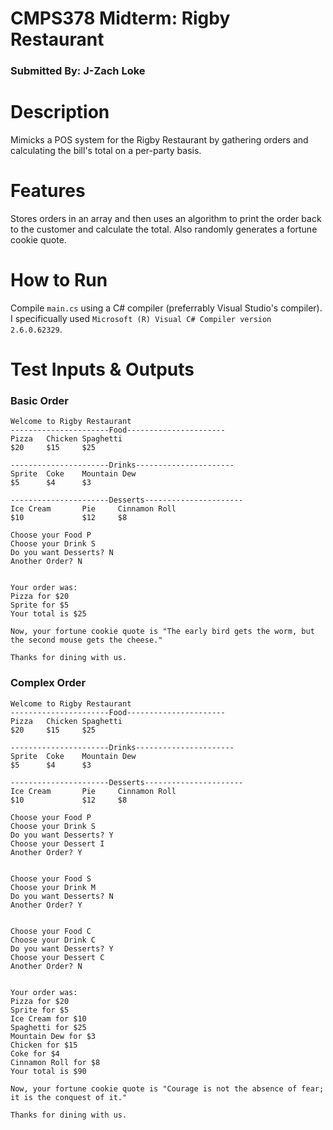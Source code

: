 # CMPS378 Midterm: Rigby Restaurant
### Submitted By: J-Zach Loke

# Description
Mimicks a POS system for the Rigby Restaurant by gathering orders and calculating the bill's total on a per-party basis.

# Features
Stores orders in an array and then uses an algorithm to print the order back to the customer and calculate the total. Also randomly generates a fortune cookie quote.

# How to Run
Compile `main.cs` using a C# compiler (preferrably Visual Studio's compiler). I specificually used `Microsoft (R) Visual C# Compiler version 2.6.0.62329`.

# Test Inputs & Outputs

### Basic Order
```
Welcome to Rigby Restaurant
----------------------Food----------------------
Pizza   Chicken Spaghetti
$20     $15     $25

----------------------Drinks----------------------
Sprite  Coke    Mountain Dew
$5      $4      $3

----------------------Desserts----------------------
Ice Cream       Pie     Cinnamon Roll
$10             $12     $8

Choose your Food P
Choose your Drink S
Do you want Desserts? N
Another Order? N


Your order was:
Pizza for $20
Sprite for $5
Your total is $25

Now, your fortune cookie quote is "The early bird gets the worm, but the second mouse gets the cheese."

Thanks for dining with us.
```

### Complex Order
```
Welcome to Rigby Restaurant
----------------------Food----------------------
Pizza   Chicken Spaghetti
$20     $15     $25

----------------------Drinks----------------------
Sprite  Coke    Mountain Dew
$5      $4      $3

----------------------Desserts----------------------
Ice Cream       Pie     Cinnamon Roll
$10             $12     $8

Choose your Food P
Choose your Drink S
Do you want Desserts? Y
Choose your Dessert I
Another Order? Y


Choose your Food S
Choose your Drink M
Do you want Desserts? N
Another Order? Y


Choose your Food C
Choose your Drink C
Do you want Desserts? Y
Choose your Dessert C
Another Order? N


Your order was:
Pizza for $20
Sprite for $5
Ice Cream for $10
Spaghetti for $25
Mountain Dew for $3
Chicken for $15
Coke for $4
Cinnamon Roll for $8
Your total is $90

Now, your fortune cookie quote is "Courage is not the absence of fear; it is the conquest of it."

Thanks for dining with us.
```